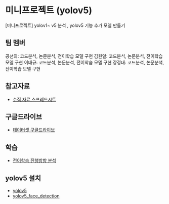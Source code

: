 # 미니프로젝트 (yolov5)
[미니프로젝트] yolov1~ v5 분석 , yolov5 기능 추가 모델 만들기

## 팀 멤버  
공선의: 코드분석, 논문분석, 전이학습 모델 구현
김원일: 코드분석, 논문분석, 전이학습 모델 구현
이태규: 코드분석, 논문분석, 전이학습 모델 구현
강정태: 코드분석, 논문분석, 전이학습 모델 구현

## 참고자료  
- [수집 자료 스프레드시트](https://docs.google.com/spreadsheets/d/1XQSL7XE7vEa7ClrL6QE0HvvfympXhMjY8Gi1ea6FF-0/edit#gid=0)

## 구글드라이브
- [데이터셋 구글드라이브](https://drive.google.com/drive/folders/10aNY9ExEbX42mcrV_u193RmZ-bh2ZjX_)

## 학습
- [전이학습 진행방향 분석](https://docs.google.com/document/d/1fZCmQx-Yy6Ps7f3oj1nXdltYbQMDO_PpJEu0XQbdjBQ/edit)

## yolov5 설치
- [yolov5](https://docs.google.com/document/d/1QetkS2GMaUApdshSpBCBkILFbCgR3fGGMZpOW11XON4/edit?usp=sharing)
- [yolov5_face_detection](https://docs.google.com/document/d/1-S8nptJG9wqGF7QrzddgbXtQTTaY3cNayol4x5FD884/edit?usp=sharing)
